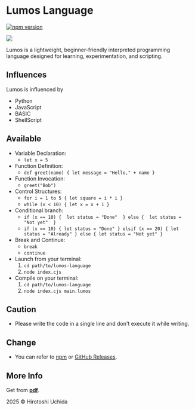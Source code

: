 # Lumos Language

[![npm version](https://img.shields.io/npm/v/lumos-language.svg)](https://www.npmjs.com/package/lumos-language)

<img src="https://cdn.glitch.global/a6e15949-0cae-4ce8-a653-5883a6d0adc5/Lumos.png?v=1748865997035" />

Lumos is a lightweight, beginner-friendly interpreted programming language designed for learning, experimentation, and scripting.

## Influences

Lumos is influenced by

- Python
- JavaScript
- BASIC
- ShellScript

## Available

- Variable Declaration:
  <ul>
    <li><code>let x = 5</code></li>
  </ul>
- Function Definition:
  <ul>
    <li><code>def greet(name) { let message = "Hello," + name }</code></li>
  </ul>
- Function Invocation:
  <ul>
    <li><code>greet("Bob")</code></li>
  </ul>
- Control Structures:
  <ul>
    <li><code>for i = 1 to 5 { let square = i * i }</code></li>
    <li><code>while (x < 10) { let x = x + 1 }</code></li>
  </ul>
- Conditional branch:
  <ul>
    <li><code>if (x == 10) {  let status = "Done"  } else {  let status = "Not yet"  }</code></li>
    <li><code>if (x == 10) { let status = "Done" } elsif (x == 20) { let status = "Already" } else { let status = "Not yet" }</code></li>
  </ul>
- Break and Continue:
  <ul>
    <li><code>break</code></li>
    <li><code>continue</code></li>
  </ul>
- Launch from your terminal:
  <ol>
    <li><code>cd path/to/lumos-language</code></li>
    <li><code>node index.cjs</code></li>
  </ol>
- Compile on your terminal:
  <ol>
    <li><code>cd path/to/lumos-language</code></li>
    <li><code>node index.cjs main.lumos</code></li>
  </ol>

## Caution

- Please write the code in a single line and don't execute it while writing.

## Change
- You can refer to [npm](https://www.npmjs.com/package/lumos-language) or [GitHub Releases](https://github.com/Uchida16104/Lumos-Language/releases).

## More Info
Get from <strong><a href="https://cdn.glitch.global/a6e15949-0cae-4ce8-a653-5883a6d0adc5/Lumos.pdf?v=1748869028196">pdf</a></strong>.

2025 © Hirotoshi Uchida
